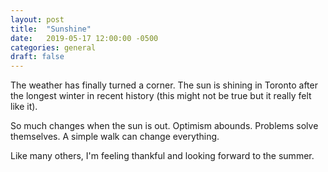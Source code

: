 ```yaml
---
layout: post
title:  "Sunshine"
date:   2019-05-17 12:00:00 -0500
categories: general
draft: false
---
```


The weather has finally turned a corner. The sun is shining in Toronto after the longest winter in recent history (this might not be true but it really felt like it). 

So much changes when the sun is out. Optimism abounds. Problems solve themselves. A simple walk can change everything.

Like many others, I'm feeling thankful and looking forward to the summer.